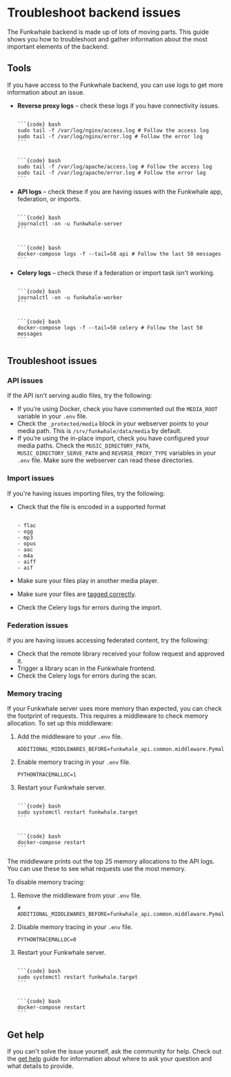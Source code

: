 # Troubleshoot backend issues

The Funkwhale backend is made up of lots of moving parts. This guide shows you how to troubleshoot and gather information about the most important elements of the backend.

## Tools

If you have access to the Funkwhale backend, you can use logs to get more information about an issue.

- __Reverse proxy logs__ – check these logs if you have connectivity issues.

   ````{tabbed} Nginx

   ```{code} bash
   sudo tail -f /var/log/nginx/access.log # Follow the access log
   sudo tail -f /var/log/nginx/error.log # Follow the error log
   ```

   ````

   ````{tabbed} Apache

   ```{code} bash
   sudo tail -f /var/log/apache/access.log # Follow the access log
   sudo tail -f /var/log/apache/error.log # Follow the error log
   ```

   ````

- __API logs__ – check these if you are having issues with the Funkwhale app, federation, or imports.

   ````{tabbed} Debian

   ```{code} bash
   journalctl -xn -u funkwhale-server
   ```

   ````

   ````{tabbed} Docker

   ```{code} bash
   docker-compose logs -f --tail=50 api # Follow the last 50 messages
   ```

   ````

- __Celery logs__ – check these if a federation or import task isn't working.

   ````{tabbed} Debian

   ```{code} bash
   journalctl -xn -u funkwhale-worker
   ```

   ````

   ````{tabbed} Docker

   ```{code} bash
   docker-compose logs -f --tail=50 celery # Follow the last 50 messages
   ```

   ````

## Troubleshoot issues

### API issues

If the API isn't serving audio files, try the following:

- If you’re using Docker, check you have commented out the `MEDIA_ROOT` variable in your `.env` file.
- Check the `_protected/media` block in your webserver points to your media path. This is `/srv/funkwhale/data/media` by default.
- If you’re using the in-place import, check you have configured your media paths.  Check the `MUSIC_DIRECTORY_PATH`, `MUSIC_DIRECTORY_SERVE_PATH` and `REVERSE_PROXY_TYPE` variables in your `.env` file. Make sure the webserver can read these directories.

### Import issues

If you're having issues importing files, try the following:

- Check that the file is encoded in a supported format

   ```{dropdown} Supported formats

   - flac
   - ogg
   - mp3
   - opus
   - aac
   - m4a
   - aiff
   - aif

   ```

- Make sure your files play in another media player.
- Make sure your files are [tagged correctly](../../user_documentation/libraries/tag_music.md).
- Check the Celery logs for errors during the import.

### Federation issues

If you are having issues accessing federated content, try the following:

- Check that the remote library received your follow request and approved it.
- Trigger a library scan in the Funkwhale frontend.
- Check the Celery logs for errors during the scan.

### Memory tracing

If your Funkwhale server uses more memory than expected, you can check the footprint of requests. This requires a middleware to check memory allocation. To set up this middleware:

1. Add the middleware to your `.env` file.

   ```{code}
   ADDITIONAL_MIDDLEWARES_BEFORE=funkwhale_api.common.middleware.PymallocMiddleware
   ```

2. Enable memory tracing in your `.env` file.

   ```{code}
   PYTHONTRACEMALLOC=1
   ```

3. Restart your Funkwhale server.

   ````{tabbed} Debian

   ```{code} bash
   sudo systemctl restart funkwhale.target
   ```

   ````

   ````{tabbed} Docker

   ```{code} bash
   docker-compose restart
   ```

   ````

The middleware prints out the top 25 memory allocations to the API logs. You can use these to see what requests use the most memory.

To disable memory tracing:

1. Remove the middleware from your `.env` file.

   ```{code}
   # ADDITIONAL_MIDDLEWARES_BEFORE=funkwhale_api.common.middleware.PymallocMiddleware
   ```

2. Disable memory tracing in your `.env` file.

   ```{code}
   PYTHONTRACEMALLOC=0
   ```

3. Restart your Funkwhale server.

   ````{tabbed} Debian

   ```{code} bash
   sudo systemctl restart funkwhale.target
   ```

   ````

   ````{tabbed} Docker

   ```{code} bash
   docker-compose restart
   ```

   ````

## Get help

If you can't solve the issue yourself, ask the community for help. Check out the [get help](get_help.md) guide for information about where to ask your question and what details to provide.
